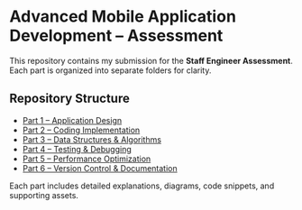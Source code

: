 # Advanced Mobile Application Development – Assessment

This repository contains my submission for the **Staff Engineer Assessment**.  
Each part is organized into separate folders for clarity.

## Repository Structure
- [Part 1 – Application Design](./Part1-Application-Design/README.md)
- [Part 2 – Coding Implementation](./Part2-Coding-Implementation/README.md)
- [Part 3 – Data Structures & Algorithms](./Part3-Data-Structures-Algorithms/README.md)
- [Part 4 – Testing & Debugging](./Part4-Testing-Debugging/README.md)
- [Part 5 – Performance Optimization](./Part5-Performance-Optimization/README.md)
- [Part 6 – Version Control & Documentation](./Part6-VersionControl-Documentation/README.md)

Each part includes detailed explanations, diagrams, code snippets, and supporting assets.
